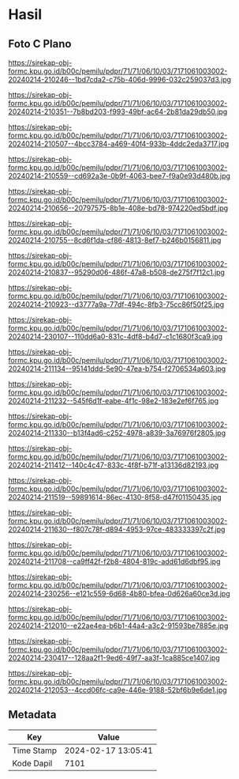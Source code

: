 # Hasil

## Foto C Plano

https://sirekap-obj-formc.kpu.go.id/b00c/pemilu/pdpr/71/71/06/10/03/7171061003002-20240214-210246--1bd7cda2-c75b-406d-9996-032c259037d3.jpg

https://sirekap-obj-formc.kpu.go.id/b00c/pemilu/pdpr/71/71/06/10/03/7171061003002-20240214-210351--7b8bd203-f993-49bf-ac64-2b81da29db50.jpg

https://sirekap-obj-formc.kpu.go.id/b00c/pemilu/pdpr/71/71/06/10/03/7171061003002-20240214-210507--4bcc3784-a469-40f4-933b-4ddc2eda3717.jpg

https://sirekap-obj-formc.kpu.go.id/b00c/pemilu/pdpr/71/71/06/10/03/7171061003002-20240214-210559--cd692a3e-0b9f-4063-bee7-f9a0e93d480b.jpg

https://sirekap-obj-formc.kpu.go.id/b00c/pemilu/pdpr/71/71/06/10/03/7171061003002-20240214-210656--20797575-8b1e-408e-bd78-974220ed5bdf.jpg

https://sirekap-obj-formc.kpu.go.id/b00c/pemilu/pdpr/71/71/06/10/03/7171061003002-20240214-210755--8cd6f1da-cf86-4813-8ef7-b246b0156811.jpg

https://sirekap-obj-formc.kpu.go.id/b00c/pemilu/pdpr/71/71/06/10/03/7171061003002-20240214-210837--95290d06-486f-47a8-b508-de275f7f12c1.jpg

https://sirekap-obj-formc.kpu.go.id/b00c/pemilu/pdpr/71/71/06/10/03/7171061003002-20240214-210923--d3777a9a-77df-494c-8fb3-75cc86f50f25.jpg

https://sirekap-obj-formc.kpu.go.id/b00c/pemilu/pdpr/71/71/06/10/03/7171061003002-20240214-230107--110dd6a0-831c-4df8-b4d7-c1c1680f3ca9.jpg

https://sirekap-obj-formc.kpu.go.id/b00c/pemilu/pdpr/71/71/06/10/03/7171061003002-20240214-211134--95141ddd-5e90-47ea-b754-f2706534a603.jpg

https://sirekap-obj-formc.kpu.go.id/b00c/pemilu/pdpr/71/71/06/10/03/7171061003002-20240214-211232--545f6d1f-eabe-4f1c-98e2-183e2ef6f765.jpg

https://sirekap-obj-formc.kpu.go.id/b00c/pemilu/pdpr/71/71/06/10/03/7171061003002-20240214-211330--b13f4ad6-c252-4978-a839-3a76976f2805.jpg

https://sirekap-obj-formc.kpu.go.id/b00c/pemilu/pdpr/71/71/06/10/03/7171061003002-20240214-211412--140c4c47-833c-4f8f-b71f-a13136d82193.jpg

https://sirekap-obj-formc.kpu.go.id/b00c/pemilu/pdpr/71/71/06/10/03/7171061003002-20240214-211519--59891614-86ec-4130-8f58-d47f01150435.jpg

https://sirekap-obj-formc.kpu.go.id/b00c/pemilu/pdpr/71/71/06/10/03/7171061003002-20240214-211630--f807c78f-d894-4953-97ce-483333397c2f.jpg

https://sirekap-obj-formc.kpu.go.id/b00c/pemilu/pdpr/71/71/06/10/03/7171061003002-20240214-211708--ca9ff42f-f2b8-4804-819c-add61d6dbf95.jpg

https://sirekap-obj-formc.kpu.go.id/b00c/pemilu/pdpr/71/71/06/10/03/7171061003002-20240214-230256--e121c559-6d68-4b80-bfea-0d626a60ce3d.jpg

https://sirekap-obj-formc.kpu.go.id/b00c/pemilu/pdpr/71/71/06/10/03/7171061003002-20240214-212010--e22ae4ea-b6b1-44a4-a3c2-91593be7885e.jpg

https://sirekap-obj-formc.kpu.go.id/b00c/pemilu/pdpr/71/71/06/10/03/7171061003002-20240214-230417--128aa2f1-9ed6-49f7-aa3f-1ca885ce1407.jpg

https://sirekap-obj-formc.kpu.go.id/b00c/pemilu/pdpr/71/71/06/10/03/7171061003002-20240214-212053--4ccd06fc-ca9e-446e-9188-52bf6b9e6de1.jpg


## Metadata

| Key        | Value               |
| ---------- | ------------------- |
| Time Stamp | 2024-02-17 13:05:41 |
| Kode Dapil | 7101                |



